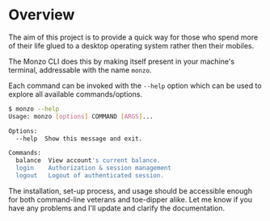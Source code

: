 # Overview
The aim of this project is to provide a quick way for those who spend
more of their life glued to a desktop operating system rather then their
mobiles.

The Monzo CLI does this by making itself present in your machine's terminal,
addressable with the name `monzo`.

Each command can be invoked with the `--help` option which can be used to
explore all available commands/options.

```bash
$ monzo --help
Usage: monzo [options] COMMAND [ARGS]...

Options:
  --help  Show this message and exit.

Commands:
  balance  View account's current balance.
  login    Authorization & session management
  logout   Logout of authenticated session.
```

The installation, set-up process, and usage should be accessible enough for both
command-line veterans and toe-dipper alike. Let me know if you have any
problems and I'll update and clarify the documentation.
